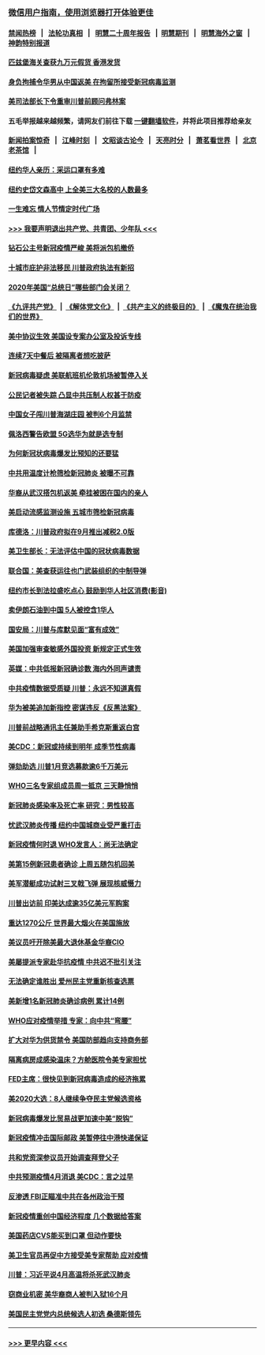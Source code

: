 ### [微信用户指南，使用浏览器打开体验更佳](https://github.com/gfw-breaker/banned-news1/blob/master/indexes/wechat-guide.md?t=0)
#### [禁闻热榜](热点新闻.md?t=0)  &nbsp;&nbsp;|&nbsp;&nbsp; [法轮功真相](https://github.com/gfw-breaker/truth/blob/master/README.md?t=0) &nbsp;&nbsp;|&nbsp;&nbsp; [明慧二十周年报告](https://github.com/gfw-breaker/mh-reports/blob/master/README.md?t=0) &nbsp;&nbsp;|&nbsp;&nbsp;[明慧期刊](https://github.com/gfw-breaker/mh-qikan) &nbsp;&nbsp;|&nbsp;&nbsp; [明慧海外之窗](https://github.com/gfw-breaker/mh-news/blob/master/README.md?t=0) &nbsp;&nbsp;|&nbsp;&nbsp; [神韵特别报道](https://github.com/gfw-breaker/mh-news/blob/master/shenyun.md?t=0)
#### [匹兹堡海关查获九万元假货 香港发货](../pages/nsc412/n11870716.md?t=02151902) 
#### [身负拘捕令华男从中国返美  在拘留所接受新冠病毒监测](../pages/nsc412/n11870710.md?t=02151902) 
#### [美司法部长下令重审川普前顾问弗林案](../pages/nsc412/n11870258.md?t=02151902) 
#### 五毛举报越来越频繁，请网友们前往下载 [一键翻墙软件](https://github.com/gfw-breaker/ssr-accounts)，并将此项目推荐给亲友
#### [新闻拍案惊奇](https://github.com/gfw-breaker/banned-news1/blob/master/pages/link4.md) &nbsp;&nbsp;|&nbsp;&nbsp; [江峰时刻](https://github.com/gfw-breaker/banned-news1/blob/master/pages/link4.md) &nbsp;&nbsp;|&nbsp;&nbsp; [文昭谈古论今](https://github.com/gfw-breaker/banned-news1/blob/master/pages/link4.md) &nbsp;&nbsp;|&nbsp;&nbsp; [天亮时分](https://github.com/gfw-breaker/banned-news1/blob/master/pages/link4.md) &nbsp;&nbsp;|&nbsp;&nbsp; [萧茗看世界](https://github.com/gfw-breaker/banned-news1/blob/master/pages/link4.md) &nbsp;&nbsp;|&nbsp;&nbsp; [北京老茶馆](https://github.com/gfw-breaker/banned-news1/blob/master/pages/link4.md) &nbsp;&nbsp;|&nbsp;&nbsp; 
#### [纽约华人亲历：采运口罩有多难](../pages/nsc412/n11870531.md?t=02151902) 
#### [纽约史岱文森高中  上全美三大名校的人数最多](../pages/nsc412/n11870557.md?t=02151902) 
#### [一生难忘 情人节情定时代广场](../pages/nsc412/n11870536.md?t=02151902) 
#### [>>> 我要声明退出共产党、共青团、少年队 <<<](https://github.com/begood0513/goodnews/blob/master/quit/letter.md) 
#### [钻石公主号新冠疫情严峻 美将派包机撤侨](../pages/nsc412/n11870505.md?t=02151902) 
#### [十城市庇护非法移民 川普政府执法有新招](../pages/nsc412/n11870410.md?t=02151902) 
#### [2020年美国“总统日”哪些部门会关闭？](../pages/nsc412/n11870148.md?t=02151902) 
#### [《九评共产党》](https://github.com/begood0513/9ping.md/blob/master/README.md) &nbsp;|&nbsp; [《解体党文化》](../../../../jtdwh.md/blob/master/README.md)  &nbsp;|&nbsp; [《共产主义的终极目的》](../../../../gczydzjmd.md/blob/master/README.md) &nbsp;|&nbsp; [《魔鬼在统治我们的世界》](../../../../mgztzwmdsj.md/blob/master/README.md) 
#### [美中协议生效 美国设专案办公室及投诉专线](../pages/nsc412/n11870266.md?t=02151902) 
#### [连续7天中餐后 被隔离者想吃披萨](../pages/nsc412/n11870243.md?t=02151902) 
#### [新冠病毒疑虑 美联航班机伦敦机场被暂停入关](../pages/nsc412/n11870015.md?t=02151902) 
#### [公民记者被失踪 凸显中共压制人权甚于防疫](../pages/nsc412/n11870042.md?t=02151902) 
#### [中国女子闯川普海湖庄园 被判6个月监禁](../pages/nsc412/n11869919.md?t=02151902) 
#### [佩洛西警告欧盟 5G选华为就是选专制](../pages/nsc412/n11869898.md?t=02151902) 
#### [为何新冠状病毒爆发比预知的还要猛](../pages/nsc412/n11869828.md?t=02151902) 
#### [中共用温度计枪筛检新冠肺炎 被曝不可靠](../pages/nsc412/n11869707.md?t=02151902) 
#### [华裔从武汉搭包机返美 牵挂被困在国内的亲人](../pages/nsc412/n11869711.md?t=02151902) 
#### [美启动流感监测设施 五城市筛检新冠病毒](../pages/nsc412/n11869689.md?t=02151902) 
#### [库德洛：川普政府拟在9月推出减税2.0版](../pages/nsc412/n11869627.md?t=02151902) 
#### [美卫生部长：无法评估中国的冠状病毒数据](../pages/nsc412/n11869301.md?t=02151902) 
#### [联合国：美查获运往也门武装组织的中制导弹](../pages/nsc412/n11868677.md?t=02151902) 
#### [纽约市长到法拉盛吃点心  鼓励到华人社区消费(影音)](../pages/nsc412/n11868197.md?t=02151902) 
#### [卖伊朗石油到中国  5人被控含1华人](../pages/nsc412/n11867988.md?t=02151902) 
#### [国安局：川普与库默见面“富有成效”](../pages/nsc412/n11867976.md?t=02151902) 
#### [美国加强审查敏感外国投资 新规定正式生效](../pages/nsc412/n11868041.md?t=02151902) 
#### [英媒：中共低报新冠确诊数 海内外同声谴责](../pages/nsc412/n11867421.md?t=02151902) 
#### [中共疫情数据受质疑 川普：永远不知道真假](../pages/nsc412/n11867195.md?t=02151902) 
#### [华为被美追加新指控 密谋违反《反黑法案》](../pages/nsc412/n11867191.md?t=02151902) 
#### [川普前战略通讯主任兼助手希克斯重返白宫](../pages/nsc412/n11867104.md?t=02151902) 
#### [美CDC：新冠或持续到明年 成季节性病毒](../pages/nsc412/n11867279.md?t=02151902) 
#### [弹劾助选 川普1月竞选募款逾6千万美元](../pages/nsc412/n11866950.md?t=02151902) 
#### [WHO三名专家组成员周一抵京 三天静悄悄](../pages/nsc412/n11866947.md?t=02151902) 
#### [新冠肺炎感染率及死亡率 研究：男性较高](../pages/nsc412/n11866956.md?t=02151902) 
#### [忧武汉肺炎传播 纽约中国城商业受严重打击](../pages/nsc412/n11866902.md?t=02151902) 
#### [新冠疫情何时退 WHO发言人：尚无法确定](../pages/nsc412/n11866864.md?t=02151902) 
#### [美第15例新冠患者确诊 上周五随包机回美](../pages/nsc412/n11866852.md?t=02151902) 
#### [美军潜艇成功试射三叉戟飞弹 展现核威慑力](../pages/nsc412/n11866046.md?t=02151902) 
#### [川普出访前 印美达成逾35亿美元军购案](../pages/nsc412/n11865444.md?t=02151902) 
#### [重达1270公斤 世界最大烟火在美国施放](../pages/nsc412/n11865198.md?t=02151902) 
#### [美议员吁开除美最大退休基金华裔CIO](../pages/nsc412/n11865230.md?t=02151902) 
#### [美屡提派专家赴华抗疫情 中共迟不批引关注](../pages/nsc412/n11864719.md?t=02151902) 
#### [无法确定谁胜出 爱州民主党重新核查选票](../pages/nsc412/n11864830.md?t=02151902) 
#### [美新增1名新冠肺炎确诊病例 累计14例](../pages/nsc412/n11864893.md?t=02151902) 
#### [WHO应对疫情举措 专家：向中共“弯腰”](../pages/nsc412/n11864727.md?t=02151902) 
#### [扩大对华为供货禁令 美国防部趋向支持商务部](../pages/nsc412/n11864773.md?t=02151902) 
#### [隔离病房成感染温床？方舱医院令美专家担忧](../pages/nsc412/n11864575.md?t=02151902) 
#### [FED主席：很快见到新冠病毒造成的经济拖累](../pages/nsc412/n11864507.md?t=02151902) 
#### [美2020大选：8人继续争夺民主党候选资格](../pages/nsc412/n11864327.md?t=02151902) 
#### [新冠病毒爆发比贸易战更加速中美“脱钩”](../pages/nsc412/n11864470.md?t=02151902) 
#### [新冠疫情冲击国际邮政 美暂停往中港快递保证](../pages/nsc412/n11864207.md?t=02151902) 
#### [共和党资深参议员开始调查拜登父子](../pages/nsc412/n11863984.md?t=02151902) 
#### [中共预测疫情4月消退 美CDC：言之过早](../pages/nsc412/n11864310.md?t=02151902) 
#### [反渗透 FBI正瞄准中共在各州政治干预](../pages/nsc412/n11864300.md?t=02151902) 
#### [新冠疫情重创中国经济程度 几个数据给答案](../pages/nsc412/n11864203.md?t=02151902) 
#### [美国药店CVS能买到口罩 但动作要快](../pages/nsc412/n11862438.md?t=02151902) 
#### [美卫生官员再促中方接受美专家帮助 应对疫情](../pages/nsc412/n11864043.md?t=02151902) 
#### [川普：习近平说4月高温将杀死武汉肺炎](../pages/nsc412/n11860814.md?t=02151902) 
#### [窃商业机密 美华裔商人被判入狱16个月](../pages/nsc412/n11863911.md?t=02151902) 
#### [美国民主党党内总统候选人初选 桑德斯领先](../pages/nsc412/n11863475.md?t=02151902) 

----
#### [ >>> 更早内容 <<< ](../indexes/nsc412-earlier.md)
